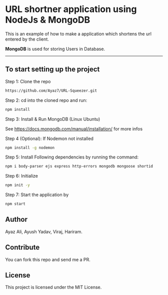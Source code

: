 # URL shortner application using NodeJs & MongoDB

This is an example of how to make a application which shortens the url entered by the client.

**MongoDB** is used for storing Users in Database.

---

## To start setting up the project

Step 1: Clone the repo

```bash
https://github.com/Ayaz7/URL-Squeezer.git
```

Step 2: cd into the cloned repo and run:

```bash
npm install
```

Step 3: Install & Run MongoDB (Linux Ubuntu)

See <https://docs.mongodb.com/manual/installation/> for more infos

Step 4 (Optional): If Nodemon not installed

```bash
npm install -g nodemon
```

Step 5: Install Following dependencies by running the command:

```bash
npm i body-parser ejs express http-errors mongodb mongoose shortid
```

Step 6: Initialize

```bash
npm init -y
```

Step 7: Start the application by

```bash
npm start
```

## Author

  Ayaz Ali, Ayush Yadav, Viraj, Hariram.

## Contribute

You can fork this repo and send me a PR.

## License

This project is licensed under the MIT License.

